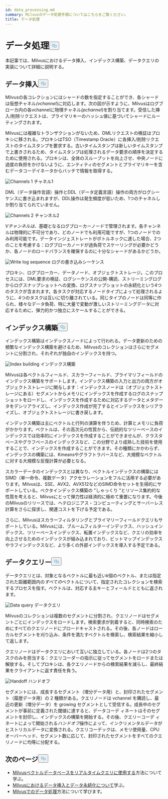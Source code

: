 ```yaml
---
id: data_processing.md
summary: Milvusのデータ処理手順についてはこちらをご覧ください。
title: データ処理
---
```

<h1 id="Data-Processing" class="common-anchor-header">データ処理<button data-href="#Data-Processing" class="anchor-icon" translate="no">
      <svg translate="no"
        aria-hidden="true"
        focusable="false"
        height="20"
        version="1.1"
        viewBox="0 0 16 16"
        width="16"
      >
        <path
          fill="#0092E4"
          fill-rule="evenodd"
          d="M4 9h1v1H4c-1.5 0-3-1.69-3-3.5S2.55 3 4 3h4c1.45 0 3 1.69 3 3.5 0 1.41-.91 2.72-2 3.25V8.59c.58-.45 1-1.27 1-2.09C10 5.22 8.98 4 8 4H4c-.98 0-2 1.22-2 2.5S3 9 4 9zm9-3h-1v1h1c1 0 2 1.22 2 2.5S13.98 12 13 12H9c-.98 0-2-1.22-2-2.5 0-.83.42-1.64 1-2.09V6.25c-1.09.53-2 1.84-2 3.25C6 11.31 7.55 13 9 13h4c1.45 0 3-1.69 3-3.5S14.5 6 13 6z"
        ></path>
      </svg>
    </button></h1><p>本記事では、Milvusにおけるデータ挿入、インデックス構築、データクエリの実装について詳細に説明する。</p>
<h2 id="Data-insertion" class="common-anchor-header">データ挿入<button data-href="#Data-insertion" class="anchor-icon" translate="no">
      <svg translate="no"
        aria-hidden="true"
        focusable="false"
        height="20"
        version="1.1"
        viewBox="0 0 16 16"
        width="16"
      >
        <path
          fill="#0092E4"
          fill-rule="evenodd"
          d="M4 9h1v1H4c-1.5 0-3-1.69-3-3.5S2.55 3 4 3h4c1.45 0 3 1.69 3 3.5 0 1.41-.91 2.72-2 3.25V8.59c.58-.45 1-1.27 1-2.09C10 5.22 8.98 4 8 4H4c-.98 0-2 1.22-2 2.5S3 9 4 9zm9-3h-1v1h1c1 0 2 1.22 2 2.5S13.98 12 13 12H9c-.98 0-2-1.22-2-2.5 0-.83.42-1.64 1-2.09V6.25c-1.09.53-2 1.84-2 3.25C6 11.31 7.55 13 9 13h4c1.45 0 3-1.69 3-3.5S14.5 6 13 6z"
        ></path>
      </svg>
    </button></h2><p>Milvusの各コレクションにはシャードの数を指定することができ、各シャードは仮想チャネル<em>(vchannel</em>)に対応します。次の図が示すように、Milvusはログブローカ内の各vchannelに物理チャネル<em>(pchannel</em>)を割り当てます。受信した挿入/削除リクエストは、プライマリキーのハッシュ値に基づいてシャードにルーティングされます。</p>
<p>Milvusには複雑なトランザクションがないため、DMLリクエストの検証はプロキシに移される。プロキシはTSO（Timestamp Oracle）に各挿入/削除リクエストのタイムスタンプを要求する。古いタイムスタンプは新しいタイムスタンプで上書きされるため、タイムスタンプは処理されるデータ要求の順序を決定するために使用される。プロキシは、全体のスループットを向上させ、中央ノードに過度の負担をかけないように、エンティティのセグメントとプライマリキーを含むデータコーデイネータからバッチで情報を取得する。</p>
<p>
  
   <span class="img-wrapper"> <img translate="no" src="/docs/v2.4.x/assets/channels_1.jpg" alt="Channels 1" class="doc-image" id="channels-1" />
   </span> <span class="img-wrapper"> <span>チャネル1</span> </span></p>
<p>DML（データ操作言語）操作とDDL（データ定義言語）操作の両方がログシーケンスに書き込まれますが、DDL操作は発生頻度が低いため、1つのチャネルしか割り当てられていません。</p>
<p>
  
   <span class="img-wrapper"> <img translate="no" src="/docs/v2.4.x/assets/channels_2.jpg" alt="Channels 2" class="doc-image" id="channels-2" />
   </span> <span class="img-wrapper"> <span>チャンネル2</span> </span></p>
<p><em>Vチャンネルは</em>、基礎となるログブローカーノードで管理されます。各チャンネルは物理的に不可分であり、どのノードでも利用可能ですが、1つのノードでのみ利用可能です。データインジェストレートがボトルネックに達した場合、2つのことを考慮する：ログブローカノードが過負荷でスケーリングが必要かどうか、各ノードのロードバランスを確保するのに十分なシャードがあるかどうか。</p>
<p>
  
   <span class="img-wrapper"> <img translate="no" src="/docs/v2.4.x/assets/write_log_sequence.jpg" alt="Write log sequence" class="doc-image" id="write-log-sequence" />
   </span> <span class="img-wrapper"> <span>ログの書き込みシーケンス</span> </span></p>
<p>プロキシ、ログブローカー、データノード、オブジェクトストレージ。このプロセスには、DML要求の検証、ログシーケンスの公開-購読、ストリーミングログからログスナップショットへの変換、ログスナップショットの永続化という4つのタスクが含まれます。各タスクが対応するノードタイプによって処理されるように、4つのタスクは互いに切り離されている。同じタイプのノードは同等に作られ、様々なデータ負荷、特に大量で変動が激しいストリーミングデータに対応するために、弾力的かつ独立にスケールすることができる。</p>
<h2 id="Index-building" class="common-anchor-header">インデックス構築<button data-href="#Index-building" class="anchor-icon" translate="no">
      <svg translate="no"
        aria-hidden="true"
        focusable="false"
        height="20"
        version="1.1"
        viewBox="0 0 16 16"
        width="16"
      >
        <path
          fill="#0092E4"
          fill-rule="evenodd"
          d="M4 9h1v1H4c-1.5 0-3-1.69-3-3.5S2.55 3 4 3h4c1.45 0 3 1.69 3 3.5 0 1.41-.91 2.72-2 3.25V8.59c.58-.45 1-1.27 1-2.09C10 5.22 8.98 4 8 4H4c-.98 0-2 1.22-2 2.5S3 9 4 9zm9-3h-1v1h1c1 0 2 1.22 2 2.5S13.98 12 13 12H9c-.98 0-2-1.22-2-2.5 0-.83.42-1.64 1-2.09V6.25c-1.09.53-2 1.84-2 3.25C6 11.31 7.55 13 9 13h4c1.45 0 3-1.69 3-3.5S14.5 6 13 6z"
        ></path>
      </svg>
    </button></h2><p>インデックス構築はインデックスノードによって行われる。データ更新のための頻繁なインデックス構築を避けるため、Milvusのコレクションはさらにセグメントに分割され、それぞれが独自のインデックスを持つ。</p>
<p>
  
   <span class="img-wrapper"> <img translate="no" src="/docs/v2.4.x/assets/index_building.jpg" alt="Index building" class="doc-image" id="index-building" />
   </span> <span class="img-wrapper"> <span>インデックス構築</span> </span></p>
<p>Milvusは各ベクトルフィールド、スカラーフィールド、プライマリフィールドのインデックス構築をサポートします。インデックス構築の入力と出力の両方がオブジェクトストレージに関与します：インデックスノードは（オブジェクトストレージにある）セグメントからメモリにインデックスを作成するログのスナップショットをロードし、インデックスを作成するために対応するデータとメタデータをデシリアライズし、インデックス作成が完了するとインデックスをシリアライズし、オブジェクトストレージに書き戻します。</p>
<p>インデックス構築は主にベクトルと行列の演算を伴うため、計算とメモリに負荷がかかります。ベクトルは、その高次元の性質から、伝統的なツリーベースのインデックスでは効率的にインデックスを作成することができませんが、クラスタベースやグラフベースのインデックスなど、この分野でより成熟した技術を使用することで、インデックスを作成することができます。その種類にかかわらず、インデックスの構築には、Kmeansやグラフトラバースなど、大規模なベクトルに対する大規模な反復計算が必要となる。</p>
<p>スカラーデータのインデックスとは異なり、ベクトルインデックスの構築にはSIMD（単一命令、複数データ）アクセラレーションをフルに活用する必要があります。Milvusは、SSE、AVX2、AVX512などのSIMD命令セットを生得的にサポートしている。ベクタインデックス構築の "しゃっくり "とリソース集約的な性質を考えると、Milvusにとって弾力性は経済的に極めて重要になります。今後のMilvusのリリースでは、ヘテロジニアス・コンピューティングとサーバーレス計算をさらに探求し、関連コストを下げる予定である。</p>
<p>さらに、Milvusはスカラーフィルタリングとプライマリーフィールドクエリもサポートしている。Milvusには、ブルームフィルターインデックス、ハッシュインデックス、ツリーベースインデックス、転置インデックスなど、クエリの効率を向上させるためのインデックスが組み込まれており、ビットマップインデックスやラフインデックスなど、より多くの外部インデックスを導入する予定である。</p>
<h2 id="Data-query" class="common-anchor-header">データクエリー<button data-href="#Data-query" class="anchor-icon" translate="no">
      <svg translate="no"
        aria-hidden="true"
        focusable="false"
        height="20"
        version="1.1"
        viewBox="0 0 16 16"
        width="16"
      >
        <path
          fill="#0092E4"
          fill-rule="evenodd"
          d="M4 9h1v1H4c-1.5 0-3-1.69-3-3.5S2.55 3 4 3h4c1.45 0 3 1.69 3 3.5 0 1.41-.91 2.72-2 3.25V8.59c.58-.45 1-1.27 1-2.09C10 5.22 8.98 4 8 4H4c-.98 0-2 1.22-2 2.5S3 9 4 9zm9-3h-1v1h1c1 0 2 1.22 2 2.5S13.98 12 13 12H9c-.98 0-2-1.22-2-2.5 0-.83.42-1.64 1-2.09V6.25c-1.09.53-2 1.84-2 3.25C6 11.31 7.55 13 9 13h4c1.45 0 3-1.69 3-3.5S14.5 6 13 6z"
        ></path>
      </svg>
    </button></h2><p>データクエリとは、対象となるベクトルに最も近い<em>k</em>個のベクトル、または指定された距離範囲内の<em>すべての</em>ベクトルについて、指定されたコレクションを検索するプロセスを指す。ベクトルは、対応する主キーとフィールドとともに返されます。</p>
<p>
  
   <span class="img-wrapper"> <img translate="no" src="/docs/v2.4.x/assets/data_query.jpg" alt="Data query" class="doc-image" id="data-query" />
   </span> <span class="img-wrapper"> <span>データクエリ</span> </span></p>
<p>Milvusのコレクションは複数のセグメントに分割され、クエリノードはセグメントごとにインデックスをロードします。検索要求が到着すると、同時検索のためにすべてのクエリノードにブロードキャストされる。その後、各ノードはローカルセグメントを刈り込み、条件を満たすベクトルを検索し、検索結果を縮小して返します。</p>
<p>クエリノードはデータクエリにおいて互いに独立している。各ノードは2つのタスクのみを担当する：クエリコーダーの指示に従ってセグメントをロードまたは解放する。そしてプロキシは、各クエリノードからの検索結果を減らし、最終結果をクライアントに返す責任を負う。</p>
<p>
  
   <span class="img-wrapper"> <img translate="no" src="/docs/v2.4.x/assets/handoff.jpg" alt="Handoff" class="doc-image" id="handoff" />
   </span> <span class="img-wrapper"> <span>ハンドオフ</span> </span></p>
<p>セグメントには、成長するセグメント（増分データ用）と、封印されたセグメント（履歴データ用）の 2 種類がある。クエリノードは vchannel を購読し、最近の更新（増分データ）を growing セグメントとして受信する。成長中のセグメントが事前に定義された閾値に達すると、データコーデ ィネートはそのセグメントを封印し、インデックスの構築を開始する。その後、クエリーコーデ ィネートによって開始される<em>ハンドオフ</em>操作によって、インクリメンタルデータがヒストリカルデータに変換される。クエリコーデックは、メモリ使用量、CPUオーバーヘッド、セグメント数に応じて、封印されたセグメントをすべてのクエリノードに均等に分配する。</p>
<h2 id="Whats-next" class="common-anchor-header">次のページ<button data-href="#Whats-next" class="anchor-icon" translate="no">
      <svg translate="no"
        aria-hidden="true"
        focusable="false"
        height="20"
        version="1.1"
        viewBox="0 0 16 16"
        width="16"
      >
        <path
          fill="#0092E4"
          fill-rule="evenodd"
          d="M4 9h1v1H4c-1.5 0-3-1.69-3-3.5S2.55 3 4 3h4c1.45 0 3 1.69 3 3.5 0 1.41-.91 2.72-2 3.25V8.59c.58-.45 1-1.27 1-2.09C10 5.22 8.98 4 8 4H4c-.98 0-2 1.22-2 2.5S3 9 4 9zm9-3h-1v1h1c1 0 2 1.22 2 2.5S13.98 12 13 12H9c-.98 0-2-1.22-2-2.5 0-.83.42-1.64 1-2.09V6.25c-1.09.53-2 1.84-2 3.25C6 11.31 7.55 13 9 13h4c1.45 0 3-1.69 3-3.5S14.5 6 13 6z"
        ></path>
      </svg>
    </button></h2><ul>
<li><a href="https://milvus.io/blog/deep-dive-5-real-time-query.md">Milvusベクトルデータベースをリアルタイムクエリに使用する</a>方法について学ぶ。</li>
<li><a href="https://milvus.io/blog/deep-dive-4-data-insertion-and-data-persistence.md">Milvusにおけるデータ挿入とデータ永続化について</a>学ぶ。</li>
<li><a href="https://milvus.io/blog/deep-dive-3-data-processing.md">Milvusでのデータ処理</a>方法について学びます。</li>
</ul>
